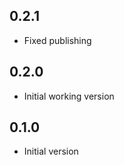 0.2.1
-----
* Fixed publishing

0.2.0
-----
* Initial working version

0.1.0
-----
* Initial version
